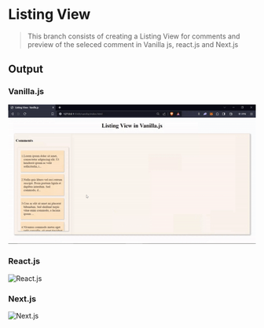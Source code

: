 # Listing View

> This branch consists of creating a Listing View for comments and preview of the seleced comment in Vanilla js, react.js and Next.js

## Output

### Vanilla.js
![Vanilla.js]('../../assets/vanilla.gif)

### React.js
![React.js]('../../assets/react.gif)

### Next.js
![Next.js]('../../assets/next.gif)